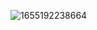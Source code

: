 ![1655192238664](https://user-images.githubusercontent.com/68007558/173520686-3162b51e-c0b1-4474-b8cd-e86387ba6cd9.png)
